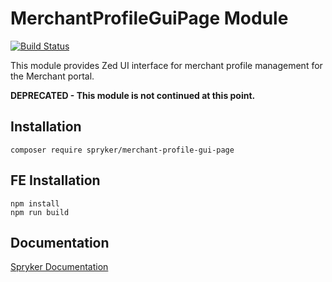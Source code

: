 # MerchantProfileGuiPage Module
[![Build Status](https://travis-ci.org/spryker/merchant-profile-gui-page.svg)](https://travis-ci.org/spryker/merchant-profile-gui-page)

This module provides Zed UI interface for merchant profile management for the Merchant portal.

**DEPRECATED - This module is not continued at this point.**

## Installation

```
composer require spryker/merchant-profile-gui-page
```

## FE Installation
```
npm install
npm run build
```

## Documentation

[Spryker Documentation](https://documentation.spryker.com/module_guide/overview.htm)
